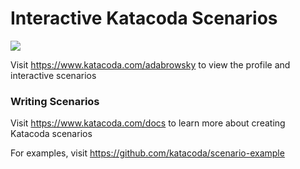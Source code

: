 # Interactive Katacoda Scenarios

[![](http://shields.katacoda.com/katacoda/adabrowsky/count.svg)](https://www.katacoda.com/adabrowsky "Get your profile on Katacoda.com")

Visit https://www.katacoda.com/adabrowsky to view the profile and interactive scenarios

### Writing Scenarios
Visit https://www.katacoda.com/docs to learn more about creating Katacoda scenarios

For examples, visit https://github.com/katacoda/scenario-example
